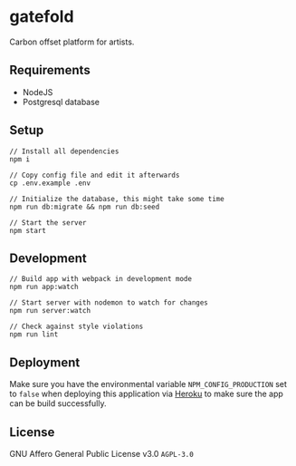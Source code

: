 # gatefold

Carbon offset platform for artists.

## Requirements

* NodeJS
* Postgresql database

## Setup

```
// Install all dependencies
npm i

// Copy config file and edit it afterwards
cp .env.example .env

// Initialize the database, this might take some time
npm run db:migrate && npm run db:seed

// Start the server
npm start
```

## Development

```
// Build app with webpack in development mode
npm run app:watch

// Start server with nodemon to watch for changes
npm run server:watch

// Check against style violations
npm run lint
```

## Deployment

Make sure you have the environmental variable `NPM_CONFIG_PRODUCTION` set to `false` when deploying this application via [Heroku](https://devcenter.heroku.com/articles/nodejs-support#package-installation) to make sure the app can be build successfully.

## License

GNU Affero General Public License v3.0 `AGPL-3.0`
